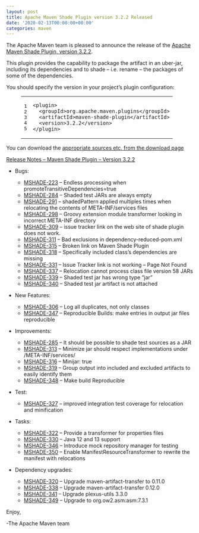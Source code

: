 ```yaml
---
layout: post
title: Apache Maven Shade Plugin version 3.2.2 Released
date: '2020-02-13T00:00:00+00:00'
categories: maven
---
```

<div class="entry-content"><p>The Apache Maven team is pleased to announce the release of the <a href="http://maven.apache.org/plugins/maven-shade-plugin/">Apache
Maven Shade Plugin, version 3.2.2</a>.</p>

<p>This plugin provides the capability to package the artifact in an uber-jar,
including its dependencies and to shade &ndash; i.e. rename &ndash; the packages of some of
the dependencies.</p>

<p>You should specify the version in your project&rsquo;s plugin configuration:</p>

<figure class='code'><figcaption><span></span></figcaption><div class="highlight"><table><tr><td class="gutter"><pre class="line-numbers"><span class='line-number'>1</span>
<span class='line-number'>2</span>
<span class='line-number'>3</span>
<span class='line-number'>4</span>
<span class='line-number'>5</span>
</pre></td><td class='code'><pre><code class='xml'><span class='line'><span class="nt">&lt;plugin&gt;</span>
</span><span class='line'>  <span class="nt">&lt;groupId&gt;</span>org.apache.maven.plugins<span class="nt">&lt;/groupId&gt;</span>
</span><span class='line'>  <span class="nt">&lt;artifactId&gt;</span>maven-shade-plugin<span class="nt">&lt;/artifactId&gt;</span>
</span><span class='line'>  <span class="nt">&lt;version&gt;</span>3.2.2<span class="nt">&lt;/version&gt;</span>
</span><span class='line'><span class="nt">&lt;/plugin&gt;</span>
</span></code></pre></td></tr></table></div></figure>


<p>You can download the <a href="https://maven.apache.org/shared/maven-archiver/download.cgi">appropriate sources etc. from the download page</a></p>

<!-- more -->


<p><a href="https://issues.apache.org/jira/secure/ReleaseNote.jspa?projectId=12317921&amp;version=12344059">Release Notes &ndash; Maven Shade Plugin &ndash; Version 3.2.2</a></p>

<ul>
<li><p>Bugs:</p>

<ul>
<li><a href="https://issues.apache.org/jira/browse/MSHADE-223">MSHADE-223</a> &ndash; Endless processing when promoteTransitiveDependencies=true</li>
<li><a href="https://issues.apache.org/jira/browse/MSHADE-284">MSHADE-284</a> &ndash; Shaded test JARs are always empty</li>
<li><a href="https://issues.apache.org/jira/browse/MSHADE-291">MSHADE-291</a> &ndash; shadedPattern applied multiples times when relocating the contents of META-INF/services files</li>
<li><a href="https://issues.apache.org/jira/browse/MSHADE-298">MSHADE-298</a> &ndash; Groovy extension module transformer looking in incorrect META-INF directory</li>
<li><a href="https://issues.apache.org/jira/browse/MSHADE-309">MSHADE-309</a> &ndash; issue tracker link on the web site of shade plugin does not work.</li>
<li><a href="https://issues.apache.org/jira/browse/MSHADE-311">MSHADE-311</a> &ndash; Bad exclusions in dependency-reduced-pom.xml</li>
<li><a href="https://issues.apache.org/jira/browse/MSHADE-315">MSHADE-315</a> &ndash; Broken link on Maven Shade Plugin</li>
<li><a href="https://issues.apache.org/jira/browse/MSHADE-318">MSHADE-318</a> &ndash; Specifically included class&rsquo;s dependencies are missing</li>
<li><a href="https://issues.apache.org/jira/browse/MSHADE-331">MSHADE-331</a> &ndash; Issue Tracker link is not working &ndash; Page Not Found</li>
<li><a href="https://issues.apache.org/jira/browse/MSHADE-337">MSHADE-337</a> &ndash; Relocation cannot process class file version 58 JARs</li>
<li><a href="https://issues.apache.org/jira/browse/MSHADE-339">MSHADE-339</a> &ndash; Shaded test jar has wrong type &ldquo;jar&rdquo;</li>
<li><a href="https://issues.apache.org/jira/browse/MSHADE-340">MSHADE-340</a> &ndash; Shaded test jar artifact is not attached</li>
</ul>
</li>
<li><p>New Features:</p>

<ul>
<li><a href="https://issues.apache.org/jira/browse/MSHADE-306">MSHADE-306</a> &ndash; Log all duplicates, not only classes</li>
<li><a href="https://issues.apache.org/jira/browse/MSHADE-347">MSHADE-347</a> &ndash; Reproducible Builds: make entries in output jar files reproducible</li>
</ul>
</li>
<li><p>Improvements:</p>

<ul>
<li><a href="https://issues.apache.org/jira/browse/MSHADE-285">MSHADE-285</a> &ndash; It should be possible to shade test sources as a JAR</li>
<li><a href="https://issues.apache.org/jira/browse/MSHADE-313">MSHADE-313</a> &ndash; Minimize jar should respect implementations under /META-INF/services/</li>
<li><a href="https://issues.apache.org/jira/browse/MSHADE-316">MSHADE-316</a> &ndash; Minijar: <excludeDefaults>true</excludeDefaults></li>
<li><a href="https://issues.apache.org/jira/browse/MSHADE-319">MSHADE-319</a> &ndash; Group output into included and excluded artifacts to easily identify them</li>
<li><a href="https://issues.apache.org/jira/browse/MSHADE-348">MSHADE-348</a> &ndash; Make build Reproducible</li>
</ul>
</li>
<li><p>Test:</p>

<ul>
<li><a href="https://issues.apache.org/jira/browse/MSHADE-327">MSHADE-327</a> &ndash; improved integration test coverage for relocation and minification</li>
</ul>
</li>
<li><p>Tasks:</p>

<ul>
<li><a href="https://issues.apache.org/jira/browse/MSHADE-322">MSHADE-322</a> &ndash; Provide a transformer for properties files</li>
<li><a href="https://issues.apache.org/jira/browse/MSHADE-330">MSHADE-330</a> &ndash; Java 12 and 13 support</li>
<li><a href="https://issues.apache.org/jira/browse/MSHADE-346">MSHADE-346</a> &ndash; Introduce mock repository manager for testing</li>
<li><a href="https://issues.apache.org/jira/browse/MSHADE-350">MSHADE-350</a> &ndash; Enable ManifestResourceTransformer to rewrite the manifest with relocations</li>
</ul>
</li>
<li><p>Dependency upgrades:</p>

<ul>
<li><a href="https://issues.apache.org/jira/browse/MSHADE-320">MSHADE-320</a> &ndash; Upgrade maven-artifact-transfer to 0.11.0</li>
<li><a href="https://issues.apache.org/jira/browse/MSHADE-338">MSHADE-338</a> &ndash; Upgrade maven-artifact-transfer 0.12.0</li>
<li><a href="https://issues.apache.org/jira/browse/MSHADE-341">MSHADE-341</a> &ndash; Upgrade plexus-utils 3.3.0</li>
<li><a href="https://issues.apache.org/jira/browse/MSHADE-349">MSHADE-349</a> &ndash; Upgrade to org.ow2.asm:asm:7.3.1</li>
</ul>
</li>
</ul>


<p>Enjoy,</p>

<p>-The Apache Maven team</p>
</div>
